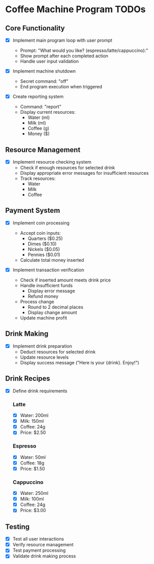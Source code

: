 # Coffee Machine Program TODOs

## Core Functionality
- [x] Implement main program loop with user prompt
  - Prompt: "What would you like? (espresso/latte/cappuccino):"
  - Show prompt after each completed action
  - Handle user input validation

- [x] Implement machine shutdown
  - Secret command: "off"
  - End program execution when triggered

- [x] Create reporting system
  - Command: "report"
  - Display current resources:
    - Water (ml)
    - Milk (ml)
    - Coffee (g)
    - Money ($)

## Resource Management
- [x] Implement resource checking system
  - Check if enough resources for selected drink
  - Display appropriate error messages for insufficient resources
  - Track resources:
    - Water
    - Milk
    - Coffee

## Payment System
- [x] Implement coin processing
  - Accept coin inputs:
    - Quarters ($0.25)
    - Dimes ($0.10)
    - Nickels ($0.05)
    - Pennies ($0.01)
  - Calculate total money inserted

- [x] Implement transaction verification
  - Check if inserted amount meets drink price
  - Handle insufficient funds
    - Display error message
    - Refund money
  - Process change
    - Round to 2 decimal places
    - Display change amount
  - Update machine profit

## Drink Making
- [x] Implement drink preparation
  - Deduct resources for selected drink
  - Update resource levels
  - Display success message ("Here is your {drink}. Enjoy!")

## Drink Recipes
- [x] Define drink requirements
  ### Latte
  - [x] Water: 200ml
  - [x] Milk: 150ml
  - [x] Coffee: 24g
  - [x] Price: $2.50

  ### Espresso
  - [x] Water: 50ml
  - [x] Coffee: 18g
  - [x] Price: $1.50

  ### Cappuccino
  - [x] Water: 250ml
  - [x] Milk: 100ml
  - [x] Coffee: 24g
  - [x] Price: $3.00

## Testing
- [x] Test all user interactions
- [x] Verify resource management
- [x] Test payment processing
- [x] Validate drink making process